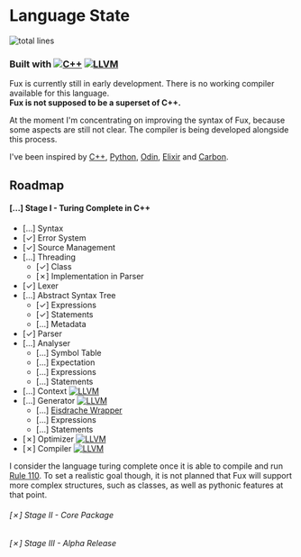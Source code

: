 # Language State

![total lines](https://aschey.tech/tokei/github/fuechs/fux?labelColor=151515&color=fcaa68&style=for-the-badge)

### Built with [![C++][cpp-badge]](https://isocpp.org/)&nbsp;[![LLVM][llvm-badge]](https://llvm.org/)

Fux is currently still in early development. There is no working compiler available for this language. \
**Fux is not supposed to be a superset of C++.**

At the moment I'm concentrating on improving the syntax of Fux, because some aspects are still not clear. The compiler is being developed alongside this process. 

I've been inspired by [C++](https://isocpp.org/), [Python](https://python.org/), [Odin](https://odin-lang.org/), [Elixir](https://elixir-lang.org/) and [Carbon](https://github.com/carbon-language/carbon-lang).

## Roadmap

#### [...] Stage I - Turing Complete in C++

- [...] Syntax
- [&check;] Error System
- [&check;] Source Management
- [...] Threading
    - [&check;] Class
    - [&cross;] Implementation in Parser
- [&check;] Lexer
- [...] Abstract Syntax Tree
    - [&check;] Expressions
    - [&check;] Statements
    - [...] Metadata 
- [&check;] Parser
- [...] Analyser
    - [...] Symbol Table
    - [...] Expectation
    - [...] Expressions
    - [...] Statements
- [...] Context [![LLVM][llvm-badge]](https://llvm.org/)
- [...] Generator [![LLVM][llvm-badge]](https://llvm.org/)
    - [...] [Eisdrache Wrapper](https://github.com/fuechs/eisdrache)
    - [...] Expressions
    - [...] Statements
- [&cross;] Optimizer [![LLVM][llvm-badge]](https://llvm.org/)
- [&cross;] Compiler [![LLVM][llvm-badge]](https://llvm.org/)

I consider the language turing complete once it is able to compile and run [Rule 110](../src/examples/rule110.fux). To set a realistic goal though, it is not planned that Fux will support more complex structures, such as classes, as well as pythonic features at that point. 

###### [&cross;] Stage II - Core Package

###### [&cross;] Stage III - Alpha Release

[llvm-badge]: https://img.shields.io/badge/LLVM-4c1717?logo=llvm&logoColor=white
[cpp-badge]: https://img.shields.io/badge/C++-1a3b63?logo=cplusplus&logoColor=white